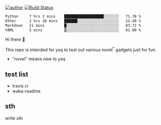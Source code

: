 [![author](https://img.shields.io/badge/author-ysq-green)](https://github.com/Yang-Shiqin)
[![Build Status](https://app.travis-ci.com/Yang-Shiqin/testall.svg?branch=main)](https://app.travis-ci.com/Yang-Shiqin/testall)

<!--START_SECTION:waka-->

```txt
Python     7 hrs 2 mins    ██████████████████░░░░░░░   71.78 %
Other      2 hrs 18 mins   ██████░░░░░░░░░░░░░░░░░░░   23.49 %
Markdown   21 mins         █░░░░░░░░░░░░░░░░░░░░░░░░   03.72 %
YAML       5 mins          ▒░░░░░░░░░░░░░░░░░░░░░░░░   01.00 %
```

<!--END_SECTION:waka-->

Hi there 👋

This repo is intended for ysq to test out various novel<sup>*</sup> gadgets just for fun.

- "novel" means new to ysq

## test list
- travis ci
- waka-readme


## sth
write sth

